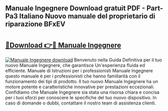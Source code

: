 ## Manuale Ingegnere Download gratuit PDF - Part-Pa3 Italiano Nuovo manuale del proprietario di riparazione BFxEV

# <h2><a href="http://dfdktsf.blite.top/?on=Manuale+Ingegnere">🔗Download 👉🔴 Manuale Ingegnere</a></h2>

[![Manuale Ingegnere download](https://i.imgur.com/lujVjoI.png)](http://dfdktsf.blite.top/?on=Manuale+Ingegnere)
Benvenuto nella Guida Definitiva per il tuo nuovo Manuale Ingegnere, che garantisce Un'esperienza fluida ed efficiente. Manuale di Istruzioni per i professionisti Manuale Ingegnere questo manuale è per i professionisti che hanno familiarità con il funzionamento dei tipi di prodotto. Il tuo nuovo Manuale Ingegnere ha un motore potente e caratteristiche innovative per prestazioni eccezionali. Confidiamo che Manuale Ingegnere sia stata una risorsa chiara e concisa per i tuoi sforzi per conoscere le specifiche del tuo nuovo dispositivo. In caso di domande o dubbi, contattare il nostro team di assistenza clienti.
